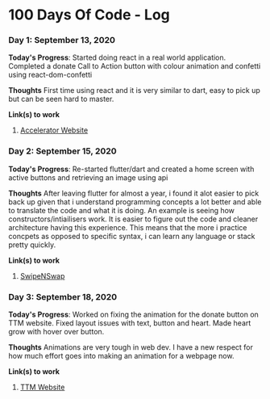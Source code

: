 # 100 Days Of Code - Log

### Day 1: September 13, 2020

**Today's Progress**: Started doing react in a real world application. Completed a donate Call to Action button with colour animation and confetti using react-dom-confetti

**Thoughts** First time using react and it is very similar to dart, easy to pick up but can be seen hard to master.

**Link(s) to work**
1. [Accelerator Website](https://github.com/Toronto-Tech-Mentoring/TTM-Gatsby/tree/rk/donate_btn)

### Day 2: September 15, 2020

**Today's Progress**: Re-started flutter/dart and created a home screen with active buttons and retrieving an image using api

**Thoughts** After leaving flutter for almost a year, i found it alot easier to pick back up given that i understand programming concepts a lot better and able to translate the code and what it is doing. An example is seeing how constructors/intiailisers work. It is easier to figure out the code and cleaner architecture having this experience. This means that the more i practice concpets as opposed to specific syntax, i can learn any language or stack pretty quickly.

**Link(s) to work**
1. [SwipeNSwap](https://github.com/rishFilet/swipe_n_swap.git)

### Day 3: September 18, 2020

**Today's Progress**: Worked on fixing the animation for the donate button on TTM website. Fixed layout issues with text, button and heart. Made heart grow with hover over button.

**Thoughts** Animations are very tough in web dev. I have a new respect for how much effort goes into making an animation for a webpage now.

**Link(s) to work**
1. [TTM Website](https://github.com/Toronto-Tech-Mentoring/TTM-Gatsby)
